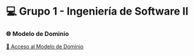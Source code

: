 # 💻 Grupo 1 - Ingeniería de Software II

### 🌐 Modelo de Dominio
[🔗 Acceso al Modelo de Dominio](README.md)
